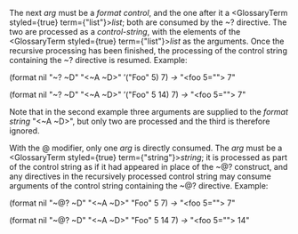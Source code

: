  



The next *arg* must be a *format control*, and the one after it a <GlossaryTerm styled={true} term={"list"}><i>list</i></GlossaryTerm>; both are consumed by the &#126;? directive. The two are processed as a *control-string*, with the elements of the <GlossaryTerm styled={true} term={"list"}><i>list</i></GlossaryTerm> as the arguments. Once the recursive processing has been finished, the processing of the control string containing the &#126;? directive is resumed. Example: 



(format nil "&#126;? &#126;D" "&lt;&#126;A &#126;D&gt;" ’("Foo" 5) 7) *→* "<foo 5=""> 7" 



(format nil "&#126;? &#126;D" "&lt;&#126;A &#126;D&gt;" ’("Foo" 5 14) 7) *→* "<foo 5=""> 7" 



Note that in the second example three arguments are supplied to the *format string* "&lt;&#126;A &#126;D&gt;", but only two are processed and the third is therefore ignored. 



With the @ modifier, only one *arg* is directly consumed. The *arg* must be a <GlossaryTerm styled={true} term={"string"}><i>string</i></GlossaryTerm>; it is processed as part of the control string as if it had appeared in place of the &#126;@? construct, and any directives in the recursively processed control string may consume arguments of the control string containing the &#126;@? directive. Example: 



(format nil "&#126;@? &#126;D" "&lt;&#126;A &#126;D&gt;" "Foo" 5 7) *→* "<foo 5=""> 7" 



(format nil "&#126;@? &#126;D" "&lt;&#126;A &#126;D&gt;" "Foo" 5 14 7) *→* "<foo 5=""> 14" 







 



 



</foo></foo></foo></foo>